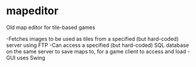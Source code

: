 # mapeditor
Old map editor for tile-based games

-Fetches images to be used as tiles from a specified (but hard-coded) server using FTP
-Can access a specified (but hard-coded) SQL database on the same server to save maps to, for a game client to access and load
-GUI uses Swing

